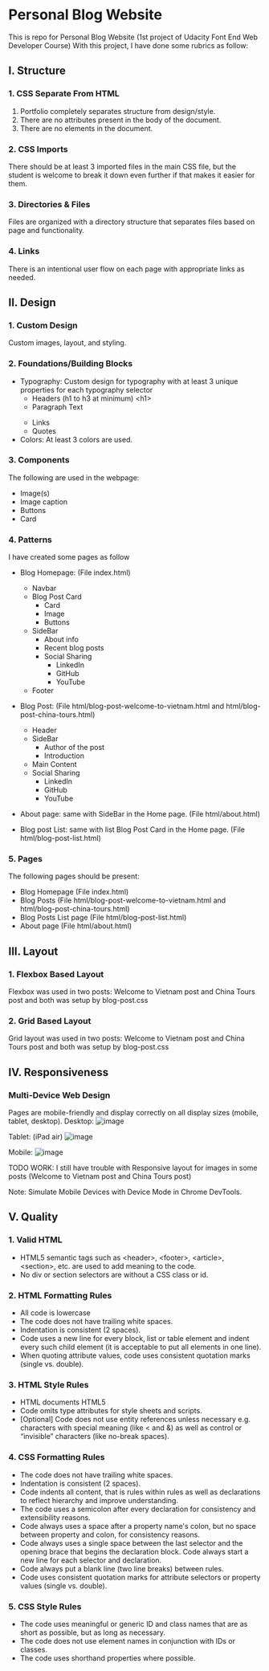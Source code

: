 # Personal Blog Website
This is repo for Personal Blog Website (1st project of Udacity Font End Web Developer Course)
With this project, I have done some rubrics as follow:

## I. Structure
### 1. CSS Separate From HTML
  1. Portfolio completely separates structure from design/style.
  2. There are no attributes present in the body of the document.
  3. There are no elements in the document.
### 2. CSS Imports
There should be at least 3 imported files in the main CSS file, but the student is welcome to break it down even further if that makes it easier for them.
### 3. Directories & Files
Files are organized with a directory structure that separates files based on page and functionality.
### 4. Links
There is an intentional user flow on each page with appropriate links as needed.

## II. Design
### 1. Custom Design
Custom images, layout, and styling.

### 2. Foundations/Building Blocks
- Typography: Custom design for typography with at least 3 unique properties for each typography selector
  - Headers (h1 to h3 at minimum) &lt;h1&gt;
  - Paragraph Text <p>
  - Links <a>
  - Quotes
- Colors: At least 3 colors are used.

### 3. Components
The following are used in the webpage:
- Image(s)
- Image caption
- Buttons
- Card

### 4. Patterns
I have created some pages as follow
- Blog Homepage: (File index.html)
  + Navbar
  + Blog Post Card
    + Card
    + Image
    + Buttons
  + SideBar
    + About info
    + Recent blog posts
    + Social Sharing
      + LinkedIn
      + GitHub
      + YouTube
  + Footer

- Blog Post: (File html/blog-post-welcome-to-vietnam.html and html/blog-post-china-tours.html)
  + Header
  + SideBar
    + Author of the post
    + Introduction
  + Main Content
  + Social Sharing
    + LinkedIn
    + GitHub
    + YouTube

- About page: same with SideBar in the Home page. (File html/about.html)

- Blog post List: same with list Blog Post Card in the Home page. (File html/blog-post-list.html)

### 5. Pages
The following pages should be present:

- Blog Homepage (File index.html)
- Blog Posts (File html/blog-post-welcome-to-vietnam.html and html/blog-post-china-tours.html)
- Blog Posts List page (File html/blog-post-list.html)
- About page (File html/about.html)

## III. Layout
### 1. Flexbox Based Layout
Flexbox was used in two posts: Welcome to Vietnam post and China Tours post and both was setup by blog-post.css

### 2. Grid Based Layout
Grid layout was used in two posts: Welcome to Vietnam post and China Tours post and both was setup by blog-post.css

## IV. Responsiveness
### Multi-Device Web Design
Pages are mobile-friendly and display correctly on all display sizes (mobile, tablet, desktop).
Desktop:
![image](https://user-images.githubusercontent.com/15206083/192469352-50cc1899-274e-420b-97b6-170e508b4cb1.png)

Tablet: (iPad air)
![image](https://user-images.githubusercontent.com/15206083/192469543-1518832a-804a-4c97-8e5d-96a883ed5f9c.png)

Mobile:
![image](https://user-images.githubusercontent.com/15206083/192469728-bc96d424-485f-4d9e-b83a-14a32345cd7e.png)

TODO WORK: I still have trouble with Responsive layout for images in some posts (Welcome to Vietnam post and China Tours post)

Note: Simulate Mobile Devices with Device Mode in Chrome DevTools.

## V. Quality
### 1. Valid HTML
- HTML5 semantic tags such as &lt;header&gt;, &lt;footer&gt;, &lt;article&gt;, &lt;section&gt;, etc. are used to add meaning to the code.
- No div or section selectors are without a CSS class or id.

### 2. HTML Formatting Rules
- All code is lowercase
- The code does not have trailing white spaces.
- Indentation is consistent (2 spaces).
- Code uses a new line for every block, list or table element and indent every such child element (it is acceptable to put all elements in one line).
- When quoting attribute values, code uses consistent quotation marks (single vs. double).

### 3. HTML Style Rules
- HTML documents HTML5 <!doctype html>
- Code omits type attributes for style sheets and scripts.
- [Optional] Code does not use entity references unless necessary e.g. characters with special meaning (like < and &) as well as control or “invisible” characters (like no-break spaces).

### 4. CSS Formatting Rules
- The code does not have trailing white spaces.
- Indentation is consistent (2 spaces).
- Code indents all content, that is rules within rules as well as declarations to reflect hierarchy and improve understanding.
- The code uses a semicolon after every declaration for consistency and extensibility reasons.
- Code always uses a space after a property name's colon, but no space between property and colon, for consistency reasons.
- Code always uses a single space between the last selector and the opening brace that begins the declaration block. Code always start a new line for each selector and declaration.
- Code always put a blank line (two line breaks) between rules.
- Code uses consistent quotation marks for attribute selectors or property values (single vs. double).

### 5. CSS Style Rules
- The code uses meaningful or generic ID and class names that are as short as possible, but as long as necessary.
- The code does not use element names in conjunction with IDs or classes.
- The code uses shorthand properties where possible.
